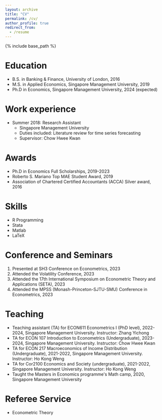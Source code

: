 ```yaml
---
layout: archive
title: "CV"
permalink: /cv/
author_profile: true
redirect_from:
  - /resume
---
```


{% include base_path %}

Education
======
* B.S. in Banking & Finance, University of London, 2016
* M.S. in Applied Economics, Singapore Management University, 2019
* Ph.D in Economics, Singapore Management University, 2024 (expected)

Work experience
======
* Summer 2018: Research Assistant
  * Singapore Management University
  * Duties included: Literature review for time series forecasting
  * Supervisor: Chow Hwee Kwan

Awards
======
* Ph.D in Economics Full Scholarships, 2019-2023
* Roberto S. Mariano Top MAE Student Award, 2019
* Association of Chartered Certified Accountants (ACCA) Silver award, 2016
  
Skills
======
* R Programming
* Stata
* Matlab
* LaTeX

  
Conference and Seminars
======
1. Presented at SH3 Conference on Econometrics, 2023
2. Attended the Volatility Conference, 2023
3. Attended the 17th International Symposium on Econometric Theory and Applications (SETA), 2023
4. Attended the MPSS (Monash-Princeton-SJTU-SMU) Conference in Econometrics, 2023
  
Teaching
======
* Teaching assistant (TA) for ECON611 Econometrics I (PhD level), 2022-2024, Singapore Management University. 			Instructor: Zhang Yichong
* TA for ECON 107 Introduction to Econometrics (Undergraduate), 2023-2024, Singapore Management University. 			Instructor: Chow Hwee Kwan
* TA for ECON 217 Macroeconomics of Income Distribution (Undergraduate), 2021-2022, Singapore Management University. 	Instructor: Ho Kong Weng
* TA for Cor2100 Economics and Society (undergraduate), 2021-2022, Singapore Management University. 				Instructor: Ho Kong Weng
* Taught the Masters in Economics programme's Math camp, 2020, Singapore Management University
  
Referee Service
======
* Econometric Theory 
